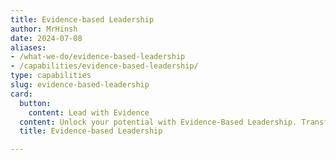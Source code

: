 ```yaml
---
title: Evidence-based Leadership
author: MrHinsh
date: 2024-07-08
aliases:
- /what-we-do/evidence-based-leadership
- /capabilities/evidence-based-leadership/
type: capabilities
slug: evidence-based-leadership
card:
  button:
    content: Lead with Evidence
  content: Unlock your potential with Evidence-Based Leadership. Transform decision-making, enhance credibility, and achieve better outcomes with proven strategies and data-driven insights.
  title: Evidence-based Leadership

---
```








































